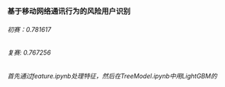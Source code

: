 ﻿### 基于移动网络通讯行为的风险用户识别


###### 初赛：0.781617
###### 复赛: 0.767256
###### 首先通过feature.ipynb处理特征，然后在TreeModel.ipynb中用LightGBM的